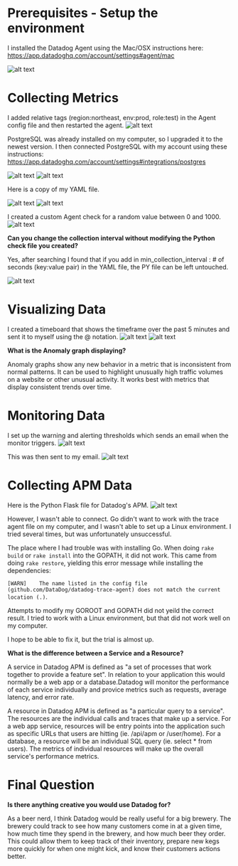 # Prerequisites - Setup the environment

I installed the Datadog Agent using the Mac/OSX instructions here: https://app.datadoghq.com/account/settings#agent/mac

![alt text](screenshots/1.png)

# Collecting Metrics

I added relative tags (region:northeast, env:prod, role:test) in the Agent config file and then restarted the agent. 
![alt text](screenshots/2.png)


PostgreSQL was already installed on my computer, so I upgraded it to the newest version. I then connected PostgreSQL with my account using these instructions: https://app.datadoghq.com/account/settings#integrations/postgres

![alt text](screenshots/3.png)
![alt text](screenshots/4.png)

Here is a copy of my YAML file. 

![alt text](screenshots/5.png)
![alt text](screenshots/7.png)

I created a custom Agent check for a random value between 0 and 1000. 
![alt text](screenshots/8.png)

**Can you change the collection interval without modifying the Python check file you created?**

Yes, after searching I found that if you add in min_collection_interval : # of seconds (key:value pair) in the YAML file, the PY file can be left untouched. 

![alt text](screenshots/9.png)

# Visualizing Data

I created a timeboard that shows the timeframe over the past 5 minutes and sent it to myself using the @ notation. 
![alt text](screenshots/10.png)
![alt text](screenshots/11.png)

**What is the Anomaly graph displaying?**

Anomaly graphs show any new behavior in a metric that is inconsistent from normal patterns. It can be used to highlight unusually high traffic volumes on a website or other unusual activity. It works best with metrics that display consistent trends over time.

# Monitoring Data

I set up the warning and alerting thresholds which sends an email when the monitor triggers. 
![alt text](screenshots/12.png)

This was then sent to my email. 
![alt text](screenshots/13.png)

# Collecting APM Data

Here is the Python Flask file for Datadog's APM. 
![alt text](screenshots/14.png)

However, I wasn't able to connect. Go didn't want to work with the trace agent file on my computer, and I wasn't able to set up a Linux environment. I tried several times, but was unfortunately unsuccessful. 

The place where I had trouble was with installing Go. When doing `rake build` or `rake install` into the GOPATH, it did not work. This came from doing `rake restore`, yielding this error message while installing the dependencies:

`[WARN]    The name listed in the config file (github.com/DataDog/datadog-trace-agent) does not match the current location (.)`. 

Attempts to modify my GOROOT and GOPATH did not yeild the correct result. I tried to work with a Linux environment, but that did not work well on my computer. 

I hope to be able to fix it, but the trial is almost up. 

**What is the difference between a Service and a Resource?**

A service in Datadog APM is defined as "a set of processes that work together to provide a feature set". In relation to your application this would normally be a web app or a database.Datadog will monitor the performance of each service individually and provice metrics such as requests, average latency, and error rate.

A resource in Datadog APM is defined as "a particular query to a service". The resources are the individual calls and traces that make up a service. For a web app service, resources will be entry points into the application such as specific URLs that users are hitting (ie. /api/apm or /user/home). For a database, a resource will be an individual SQL query (ie. select * from users). The metrics of individual resources will make up the overall service's performance metrics.


# Final Question

**Is there anything creative you would use Datadog for?**

As a beer nerd, I think Datadog would be really useful for a big brewery. The brewery could track to see how many customers come in at a given time, how much time they spend in the brewery, and how much beer they order. This could allow them to keep track of their inventory, prepare new kegs more quickly for when one might kick, and know their customers actions better. 


